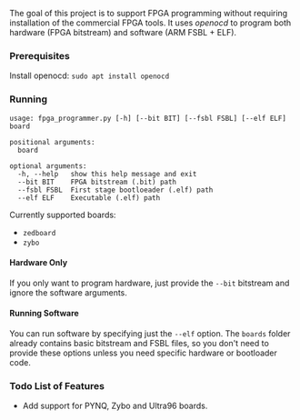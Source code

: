 The goal of this project is to support FPGA programming without requiring installation of the commercial FPGA tools.  It uses *openocd* to program both hardware (FPGA bitstream) and software (ARM FSBL + ELF).


### Prerequisites

Install openocd:
`sudo apt install openocd`

### Running
```
usage: fpga_programmer.py [-h] [--bit BIT] [--fsbl FSBL] [--elf ELF] board

positional arguments:
  board

optional arguments:
  -h, --help   show this help message and exit
  --bit BIT    FPGA bitstream (.bit) path
  --fsbl FSBL  First stage bootloeader (.elf) path
  --elf ELF    Executable (.elf) path
```


Currently supported boards:
  * `zedboard`
  * `zybo`

#### Hardware Only
If you only want to program hardware, just provide the `--bit` bitstream and ignore the software arguments.

#### Running Software 
You can run software by specifying just the `--elf` option.  The `boards` folder already contains basic bitstream and FSBL files, so you don't need to provide these options unless you need specific hardware or bootloader code.


### Todo List of Features
* Add support for PYNQ, Zybo and Ultra96 boards.